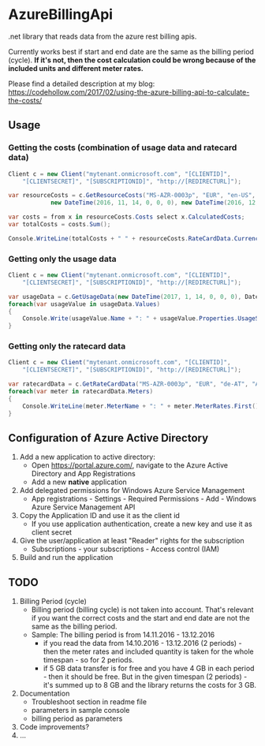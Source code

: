 # AzureBillingApi
.net library that reads data from the azure rest billing apis.

Currently works best if start and end date are the same as the billing period (cycle). **If it's not, then the cost calculation could be wrong because of the included units and different meter rates.**

Please find a detailed description at my blog: https://codehollow.com/2017/02/using-the-azure-billing-api-to-calculate-the-costs/

## Usage
### Getting the costs (combination of usage data and ratecard data)
```csharp
Client c = new Client("mytenant.onmicrosoft.com", "[CLIENTID]",
    "[CLIENTSECRET]", "[SUBSCRIPTIONID]", "http://[REDIRECTURL]");

var resourceCosts = c.GetResourceCosts("MS-AZR-0003p", "EUR", "en-US", "AT",
            new DateTime(2016, 11, 14, 0, 0, 0), new DateTime(2016, 12, 13, 23, 0, 0), AggregationGranularity.Hourly, true);

var costs = from x in resourceCosts.Costs select x.CalculatedCosts;
var totalCosts = costs.Sum();

Console.WriteLine(totalCosts + " " + resourceCosts.RateCardData.Currency);
```

### Getting only the usage data
```csharp
Client c = new Client("mytenant.onmicrosoft.com", "[CLIENTID]",
    "[CLIENTSECRET]", "[SUBSCRIPTIONID]", "http://[REDIRECTURL]");

var usageData = c.GetUsageData(new DateTime(2017, 1, 14, 0, 0, 0), DateTime.Now, Usage.AggregationGranularity.Daily, true);
foreach(var usageValue in usageData.Values)
{
    Console.Write(usageValue.Name + ": " + usageValue.Properties.UsageStartTime + " - " + usageValue.Properties.UsageEndTime + " - " + usageValue.Properties.Quantity);
}
```

### Getting only the ratecard data
```csharp
Client c = new Client("mytenant.onmicrosoft.com", "[CLIENTID]",
    "[CLIENTSECRET]", "[SUBSCRIPTIONID]", "http://[REDIRECTURL]");

var ratecardData = c.GetRateCardData("MS-AZR-0003p", "EUR", "de-AT", "AT");
foreach(var meter in ratecardData.Meters)
{
    Console.WriteLine(meter.MeterName + ": " + meter.MeterRates.First().Value);
}
```

## Configuration of Azure Active Directory
1. Add a new application to active directory: 
   * Open https://portal.azure.com/, navigate to the Azure Active Directory and App Registrations
   * Add a new **native** application
2. Add delegated permissions for Windows Azure Service Management
   * App registrations - Settings - Required Permissions - Add - Windows Azure Service Management API
3. Copy the Application ID and use it as the client id
   * If you use application authentication, create a new key and use it as client secret
4. Give the user/application at least "Reader" rights for the subscription
   * Subscriptions - your subscriptions - Access control (IAM)
5. Build and run the application


## TODO
1. Billing Period (cycle)
   * Billing period (billing cycle) is not taken into account. That's relevant if you want the correct costs and the start and end date are not the same as the billing period.
   * Sample: The billing period is from 14.11.2016 - 13.12.2016
      * if you read the data from 14.10.2016 - 13.12.2016 (2 periods) - then the meter rates and included quantity is taken for the whole timespan - so for 2 periods.
      * if 5 GB data transfer is for free and you have 4 GB in each period - then it should be free. But in the given timespan (2 periods) - it's summed up to 8 GB and the library returns the costs for 3 GB.
2. Documentation
   * Troubleshoot section in readme file
   * parameters in sample console
   * billing period as parameters
4. Code improvements?
5. ... 